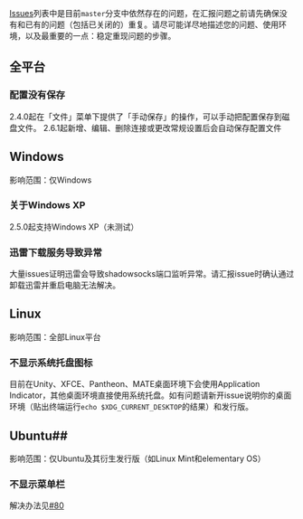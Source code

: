 [Issues](https://github.com/librehat/shadowsocks-qt5/issues)列表中是目前`master`分支中依然存在的问题，在汇报问题之前请先确保没有和已有的问题（包括已关闭的）重复。请尽可能详尽地描述您的问题、使用环境，以及最重要的一点：稳定重现问题的步骤。

## 全平台
### 配置没有保存
2.4.0起在「文件」菜单下提供了「手动保存」的操作，可以手动把配置保存到磁盘文件。
2.6.1起新增、编辑、删除连接或更改常规设置后会自动保存配置文件

## Windows
影响范围：仅Windows

### 关于Windows XP
2.5.0起支持Windows XP（未测试）

### 迅雷下载服务导致异常
大量issues证明迅雷会导致shadowsocks端口监听异常。请汇报issue时确认通过卸载迅雷并重启电脑无法解决。

## Linux
影响范围：全部Linux平台

### 不显示系统托盘图标
目前在Unity、XFCE、Pantheon、MATE桌面环境下会使用Application Indicator，其他桌面环境直接使用系统托盘。如有问题请新开issue说明你的桌面环境（贴出终端运行`echo $XDG_CURRENT_DESKTOP`的结果）和发行版。

## Ubuntu##
影响范围：仅Ubuntu及其衍生发行版（如Linux Mint和elementary OS）
### 不显示菜单栏
解决办法见[#80](https://github.com/librehat/shadowsocks-qt5/issues/80)
